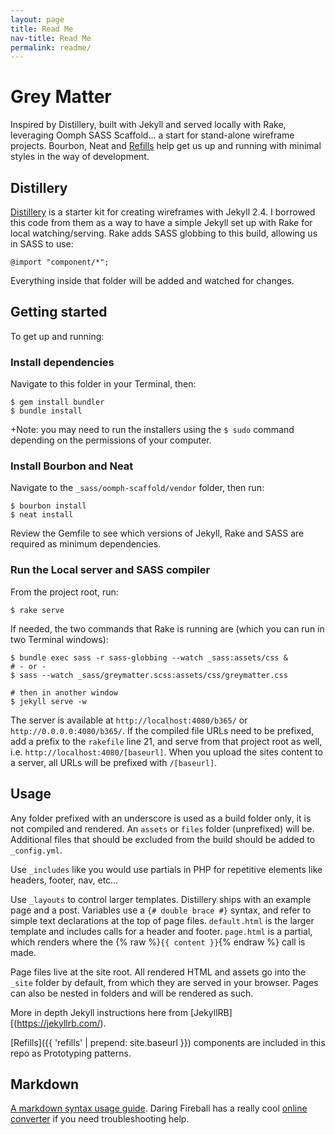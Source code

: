 ```yaml
---
layout: page
title: Read Me
nav-title: Read Me
permalink: readme/
---
```


Grey Matter
===========

Inspired by Distillery, built with Jekyll and served locally with Rake, leveraging Oomph SASS Scaffold&hellip; a start for stand-alone wireframe projects. Bourbon, Neat and [Refills](http://refills.bourbon.io/) help get us up and running with minimal styles in the way of development.


## Distillery
[Distillery](https://github.com/thinkshout/distillery/tree/master/) is a starter kit for creating wireframes with Jekyll 2.4. I borrowed this code from them as a way to have a simple Jekyll set up with Rake for local watching/serving. Rake adds SASS globbing to this build, allowing us in SASS to use:

`@import "component/*";`

Everything inside that folder will be added and watched for changes.


## Getting started
To get up and running:


### Install dependencies
Navigate to this folder in your Terminal, then:

```
$ gem install bundler
$ bundle install
```

+Note: you may need to run the installers using the `$ sudo` command depending on the permissions of your computer.


### Install Bourbon and Neat
Navigate to the `_sass/oomph-scaffold/vendor` folder, then run:

```
$ bourbon install
$ neat install
```

Review the Gemfile to see which versions of Jekyll, Rake and SASS are required as minimum dependencies.


### Run the Local server and SASS compiler
From the project root, run: 

`$ rake serve`

If needed, the two commands that Rake is running are (which you can run in two Terminal windows): 

```
$ bundle exec sass -r sass-globbing --watch _sass:assets/css &
# - or -
$ sass --watch _sass/greymatter.scss:assets/css/greymatter.css

# then in another window
$ jekyll serve -w
```

The server is available at `http://localhost:4080/b365/` or  `http://0.0.0.0:4080/b365/`. If the compiled file URLs need to be prefixed, add a prefix to the `rakefile` line 21, and serve from that project root as well, i.e. `http://localhost:4080/[baseurl]`. When you upload the sites content to a server, all URLs will be prefixed with `/[baseurl]`.


## Usage
Any folder prefixed with an underscore is used as a build folder only, it is not compiled and rendered. An `assets` or `files` folder (unprefixed) will be. Additional files that should be excluded from the build should be added to `_config.yml`.

Use `_includes` like you would use partials in PHP for repetitive elements like headers, footer, nav, etc…

Use `_layouts` to control larger templates. Distillery ships with an example page and a post. Variables use a `{# double brace #}` syntax, and refer to simple text declarations at the top of page files. `default.html` is the larger template and includes calls for a header and footer. `page.html` is a partial, which renders where the {% raw %}`{{ content }}`{% endraw %} call is made.

Page files live at the site root. All rendered HTML and assets go into the `_site` folder by default, from which they are served in your browser. Pages can also be nested in folders and will be rendered as such.

More in depth Jekyll instructions here from [JekyllRB][(https://jekyllrb.com/).

[Refills]({{ 'refills' | prepend: site.baseurl }}) components are included in this repo as Prototyping patterns.


## Markdown
[A markdown syntax usage guide](https://github.com/fletcher/MultiMarkdown/blob/master/Documentation/Markdown%20Syntax.md). Daring Fireball has a really cool [online converter](http://daringfireball.net/projects/markdown/dingus) if you need troubleshooting help.
